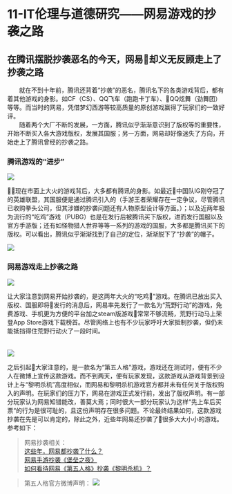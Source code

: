 # 11-IT伦理与道德研究——网易游戏的抄袭之路
## 在腾讯摆脱抄袭恶名的今天，网易却义无反顾走上了抄袭之路

&nbsp;&nbsp;&nbsp;&nbsp;&nbsp;&nbsp;&nbsp;就在不到十年前，腾讯还背着“抄袭”的恶名，腾讯名下的各类游戏背后，都有着其他游戏的身影。如CF（CS）、QQ飞车（跑跑卡丁车）、QQ炫舞（劲舞团）等等。而当时的网易，凭借梦幻西游等较高质量的原创游戏赢得了玩家们的一致好评。<br>
&nbsp;&nbsp;&nbsp;&nbsp;&nbsp;&nbsp;&nbsp;随着两个大厂不断的发展，一方面，腾讯似乎渐渐意识到了版权等的重要性，开始不断买入各大游戏版权，发展其国服；另一方面，网易却好像迷失了方向，开始走上了腾讯曾经的抄袭之路。

<h3 id="1">腾讯游戏的“进步”</h2>

![](https://ss1.bdstatic.com/70cFvXSh_Q1YnxGkpoWK1HF6hhy/it/u=3638024771,2624323284&fm=27&gp=0.jpg)

现在市面上大火的游戏背后，大多都有腾讯的身影。如最近中国队IG刚夺冠了的英雄联盟，其国服便是通过腾讯引入的（手游王者荣耀存在一定争议，尽管腾讯已收购拳头公司，但其涉嫌的抄袭问题还有人物原型设计等方面。）；以及近两年极为流行的“吃鸡”游戏（PUBG）也是在发行后被腾讯买下版权，进而发行国服以及官方手游版；还有如怪物猎人世界等等一系列的游戏的国服，大多都是腾讯买下的版权。可以看出，腾讯似乎渐渐找到了自己的定位，渐渐脱下了“抄袭”的帽子。

![](https://timgsa.baidu.com/timg?image&quality=80&size=b9999_10000&sec=1542895343868&di=544b8e384b5b819c1d1ef13dbf88039a&imgtype=0&src=http%3A%2F%2Fi3.img.969g.com%2Fpub%2Fimgx2018%2F10%2F28%2F503_093536_771f6.jpg)


<h3 id="2">网易游戏走上抄袭之路</h2>

![](https://ss0.bdstatic.com/70cFuHSh_Q1YnxGkpoWK1HF6hhy/it/u=2243219050,2969455342&fm=26&gp=0.jpg)

让大家注意到网易开始抄袭的，是这两年大火的“吃鸡”游戏。在腾讯已放出买入版权、国服即将发行的消息后，网易率先发行了一款名为“荒野行动”的游戏，免费游戏、手机更为方便的平台加之steam版游戏常常不够流畅，荒野行动马上荣登App Store游戏下载榜首。尽管网络上也有不少玩家呼吁大家抵制抄袭，但仍未能抵挡得住荒野行动火了一段时间。
<br><br><br>
![](https://gss3.bdstatic.com/-Po3dSag_xI4khGkpoWK1HF6hhy/baike/c0%3Dbaike80%2C5%2C5%2C80%2C26/sign=ca4ecf92dd2a6059461de948495d5ffe/94cad1c8a786c917e47f7162c33d70cf3bc75768.jpg)

之后引起大家注意的，是一款名为“第五人格”游戏，游戏还在测试时，便有不少人在微博上宣传这款游戏。而不到两天，便有玩家发现，这款游戏从游戏背景到设计上与“黎明杀机”高度相似，而网易和黎明杀机游戏官方都并未有任何关于版权购入的声明。在玩家们的压力下，网易在游戏正式发行前，发出了版权声明。有一部分玩家认为网易知错能改，善莫大焉；同时很大一部分玩家认为这样“先上车后买票“的行为是很可耻的，且这份声明存在很多问题。不论最终结果如何，这款游戏抄袭在先是可以肯定的，除此之外，近些年网易还抄袭了很多大大小小的游戏。参考如下：
>网易抄袭相关：<br>
[这些年，网易都抄袭了什么？](https://zhuanlan.zhihu.com/p/35350672)<br>
[网易手游抄袭《堡垒之夜》](https://zhuanlan.zhihu.com/p/34509390)<br>
[如何看待网易《第五人格》抄袭《黎明杀机》？](https://www.zhihu.com/question/66720543)

>第五人格官方微博声明：
> ![](https://pic3.zhimg.com/80/v2-1253bec79fbef9360854e3fd85354772_hd.jpg)


